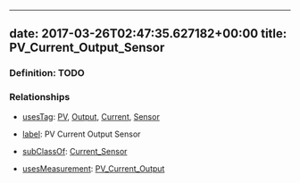 
---
date: 2017-03-26T02:47:35.627182+00:00
title: PV_Current_Output_Sensor
---
### Definition: TODO

### Relationships

* [usesTag](https://brickschema.org/schema/1.0/BrickFrame#usesTag): [PV](https://brickschema.org/schema/1.0/BrickTag#PV), [Output](https://brickschema.org/schema/1.0/BrickTag#Output), [Current](https://brickschema.org/schema/1.0/BrickTag#Current), [Sensor](https://brickschema.org/schema/1.0/BrickTag#Sensor)

* [label](http://www.w3.org/2000/01/rdf-schema#label): PV Current Output Sensor

* [subClassOf](http://www.w3.org/2000/01/rdf-schema#subClassOf): [Current_Sensor](https://brickschema.org/schema/1.0/Brick#Current_Sensor)

* [usesMeasurement](https://brickschema.org/schema/1.0/BrickFrame#usesMeasurement): [PV_Current_Output](https://brickschema.org/schema/1.0/Brick#PV_Current_Output)
